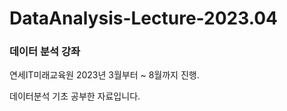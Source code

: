 # DataAnalysis-Lecture-2023.04

### 데이터 분석 강좌

연세IT미래교육원 2023년 3월부터 ~ 8월까지 진행.

데이터분석 기초 공부한 자료입니다.
